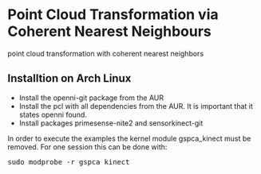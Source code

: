 # Point Cloud Transformation via Coherent Nearest Neighbours

point cloud transformation with coherent nearest neighbors

Installtion on Arch Linux
------
* Install the openni-git package from the AUR
* Install the pcl with all dependencies from the AUR. It is important that it states openni found.
* Install packages primesense-nite2 and sensorkinect-git

In order to execute the examples the kernel module gspca_kinect must be removed.
For one session this can be done with:
<pre>
sudo modprobe -r gspca_kinect
</pre>
